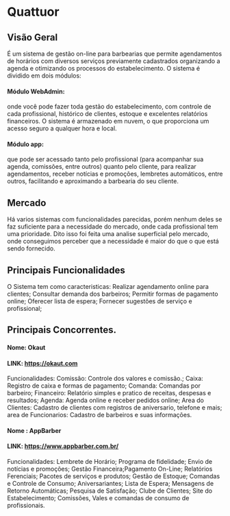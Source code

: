 
# Quattuor 

## Visão Geral 
É um sistema de gestão on-line para barbearias que permite agendamentos de horários
com diversos serviços previamente cadastrados organizando a agenda e otimizando os processos do estabelecimento.
O sistema é dividido em dois módulos:
#### Módulo WebAdmin:
onde você pode fazer toda gestão do estabelecimento, com controle de cada profissional, histórico 
de clientes, estoque e excelentes relatórios financeiros. O sistema é armazenado em nuvem, o que proporciona um acesso seguro a qualquer hora e local.
#### Módulo app:
que pode ser acessado tanto pelo profissional (para acompanhar sua agenda, comissões, entre outros) quanto 
pelo cliente, para realizar agendamentos, receber notícias e promoções, lembretes automáticos, entre outros, facilitando e aproximando a barbearia do seu cliente.

## Mercado 
Há varios sistemas com funcionalidades parecidas, porém nenhum deles se faz suficiente para a necessidade do mercado, onde cada profissional tem uma prioridade. Dito isso foi feita uma analise superficial pelo mercado, onde conseguimos perceber que a necessidade é maior do que o que está sendo fornecido. 

## Principais Funcionalidades 
O Sistema tem como caracteristicas:
Realizar agendamento online para clientes;
Consultar demanda dos barbeiros;
Permitir formas de pagamento online;
Oferecer lista de espera;
Fornecer sugestões de serviço e profissional;


## Principais Concorrentes. 

#### Nome: Okaut 
#### LINK: https://okaut.com
Funcionalidades: 
Comissão: Controle dos valores e comissão.;
Caixa: Registro de caixa e formas de pagamento;
Comanda: Comandas por barbeiro;
Financeiro: Relatório simples e pratico de receitas, despesas e resultados;
Agenda: Agenda online e receber pedidos online;
Area do Clientes: Cadastro de clientes com registros de aniversario, telefone e mais; area de Funcionarios: Cadastro de barbeiros e suas informações.

#### Nome :  AppBarber 
#### LINK:  https://www.appbarber.com.br/
Funcionalidades: Lembrete de Horário; Programa de fidelidade; Envio de notícias e promoções; Gestão Financeira;Pagamento On-Line; Relatórios Ferenciais; Pacotes de serviços e produtos; Gestão de Estoque; Comandas e Controle de Consumo;
Aniversariantes; Lista de Espera; Mensagens de Retorno Automáticas; Pesquisa de Satisfação; Clube de Clientes; Site do Estabelecimento; Comissões, Vales e comandas de consumo de profissionais.

